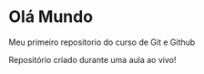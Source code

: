 # Olá Mundo
 Meu primeiro repositorio do curso de Git e Github

Repositório criado durante uma aula ao vivo!